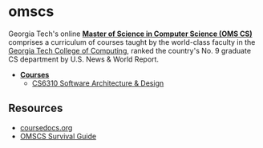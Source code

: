 # omscs

Georgia Tech's online [**Master of Science in Computer Science (OMS CS)**](https://www.omscs.gatech.edu) comprises a curriculum of courses taught by the world-class faculty in the [Georgia Tech College of Computing](http://www.cc.gatech.edu/), ranked the country's No. 9 graduate CS department by U.S. News & World Report.

- [**Courses**](https://www.omscs.gatech.edu/current-courses)
  - [CS6310 Software Architecture & Design](/courses/cs6310-software-architecture-&-design.md)

## Resources

- [coursedocs.org](http://www.coursedocs.org/en/latest/index.html#)
- [OMSCS Survival Guide](https://github.com/vsamov/OMSCS_Survival_Guide)
